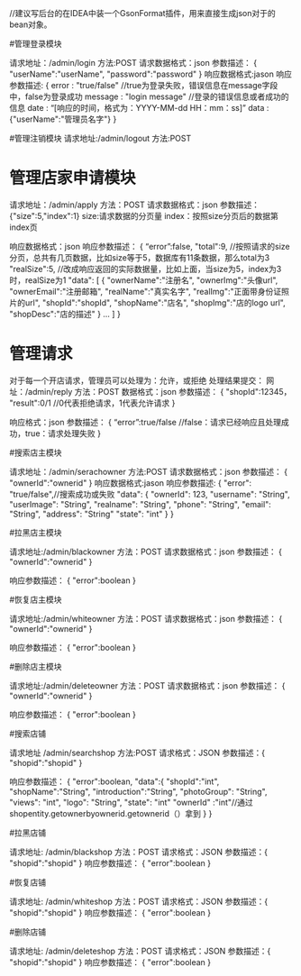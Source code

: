 //建议写后台的在IDEA中装一个GsonFormat插件，用来直接生成json对于的bean对象。

#管理登录模块

请求地址：/admin/login
方法:POST
请求数据格式：json
参数描述：
{
"userName":"userName", "password":"password"
}
响应数据格式:jason
响应参数描述:
{
      error : "true/false"         //true为登录失败，错误信息在message字段中，false为登录成功
      message : "login message"  //登录的错误信息或者成功的信息
      date : “[响应的时间，格式为：YYYY-MM-dd HH：mm：ss]”
      data : {"userName":"管理员名字"}
}


#管理注销模块
请求地址:/admin/logout
方法:POST


# 管理店家申请模块

请求地址：/admin/apply
方法：POST
请求数据格式：json
参数描述：
{"size":5,"index":1}
size:请求数据的分页量
index：按照size分页后的数据第index页



响应数据格式：json
响应参数描述：
{
    “error”:false,
    "total":9,        //按照请求的size分页，总共有几页数据，比如size等于5，数据库有11条数据，那么total为3
    "realSize":5,      //改成响应返回的实际数据量，比如上面，当size为5，index为3时，realSize为1
    "data":
    [
      {
          "ownerName":"注册名",
          "ownerImg":"头像url",
          "ownerEmail":"注册邮箱",
          "realName":"真实名字",
          "realImg":"正面带身份证照片的url",
          "shopId":"shopId",
          "shopName":"店名",
          "shopImg":"店的logo url",
          "shopDesc":"店的描述"
      }
      ...
    ]
}


# 管理请求
对于每一个开店请求，管理员可以处理为：允许，或拒绝
处理结果提交：
网址：/admin/reply
方法：POST
数据格式：json
参数描述：
{
  "shopId":12345，
  "result":0/1    //0代表拒绝请求，1代表允许请求
}

响应格式：json
参数描述：
{
  “error”:true/false  //false：请求已经响应且处理成功，true：请求处理失败
}


#搜索店主模块

请求地址：/admin/serachowner
方法:POST
请求数据格式：json
参数描述：
{
"ownerId":"ownerid"
}
响应数据格式:jason
响应参数描述:
{
    "error": "true/false",//搜索成功或失败
    "data": {
        "ownerId": 123,
        "username": "String",
        "userImage": "String",
        "realname": "String",
        "phone": "String",
        "email": "String",
        "address": "String"
		"state":	"int"
		}
}

#拉黑店主模块

请求地址:/admin/blackowner
方法：POST
请求数据格式：json
参数描述：
{
"ownerId":"ownerid"
}

响应参数描述：
{
	"error":boolean
}

#恢复店主模块

请求地址:/admin/whiteowner
方法：POST
请求数据格式：json
参数描述：
{
"ownerId":"ownerid"
}

响应参数描述：
{
	"error":boolean
}

#删除店主模块

请求地址:/admin/deleteowner
方法：POST
请求数据格式：json
参数描述：
{
"ownerId":"ownerid"
}

响应参数描述：
{
	"error":boolean
}

#搜索店铺

请求地址 /admin/searchshop
方法:POST
请求格式：JSON
参数描述：{
"shopid":"shopid"
}

响应参数描述：
{
	"error":boolean,
	"data":{
	"shopId":"int",
	"shopName":"String",
	"introduction":"String",
	"photoGroup":	"String",
	"views":	"int",
	"logo":		"String",
	"state":	"int"
	"ownerId"	:"int"//通过shopentity.getownerbyownerid.getownerid（）拿到
	}
}

#拉黑店铺

请求地址: /admin/blackshop
方法：POST
请求格式：JSON
参数描述：{
"shopid":"shopid"
}
响应参数描述：
{
	"error":boolean
}


#恢复店铺

请求地址: /admin/whiteshop
方法：POST
请求格式：JSON
参数描述：{
"shopid":"shopid"
}
响应参数描述：
{
	"error":boolean
}

#删除店铺

请求地址: /admin/deleteshop
方法：POST
请求格式：JSON
参数描述：{
"shopid":"shopid"
}
响应参数描述：
{
	"error":boolean
}